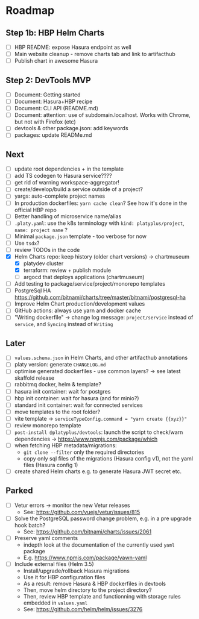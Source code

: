# Roadmap

## Step 1b: HBP Helm Charts

- [ ] HBP README: expose Hasura endpoint as well
- [ ] Main website cleanup - remove charts tab and link to artifacthub
- [ ] Publish chart in awesome Hasura

## Step 2: DevTools MVP

- [ ] Document: Getting started
- [ ] Document: Hasura+HBP recipe
- [ ] Document: CLI API (README.md)
- [ ] Document: attention: use of subdomain.localhost. Works with Chrome, but not with Firefox (etc)
- [ ] devtools & other package.json: add keywords
- [ ] packages: update READMe.md

## Next

- [ ] update root dependencies + in the template
- [ ] add TS codegen to Hasura service????
- [ ] get rid of warning workspace-aggregator!
- [ ] create/develop/build a service outside of a project?
- [ ] yargs: auto-complete project names
- [ ] In production dockerfiles: `yarn cache clean`? See how it's done in the official HBP repo
- [ ] Better handling of microservice name/alias
- [ ] `.platy.yaml`: use the k8s terminology with `kind: platyplus/project`, `name: project name` ?
- [ ] Minimal `package.json` template - too verbose for now
- [ ] Use `tsdx`?
- [ ] review TODOs in the code
- [x] Helm Charts repo: keep history (older chart versions) -> chartmuseum
  - [x] platydev cluster
  - [x] terraform: review + publish module
  - [ ] argocd that deploys applications (chartmuseum)
- [ ] Add testing to package/service/project/monorepo templates
- [ ] PostgreSql HA https://github.com/bitnami/charts/tree/master/bitnami/postgresql-ha
- [ ] Improve Helm Chart production/development values
- [ ] GitHub actions: always use yarn and docker cache
- [ ] "Writing dockerfile" -> change log message: `project/service` instead of `service`, and `Syncing` instead of `Writing`

## Later

- [ ] `values.schema.json` in Helm Charts, and other artifacthub annotations
- [ ] platy version: generate `CHANGELOG.md`
- [ ] optimise generated dockerfiles - use common layers? -> see latest skaffold release
- [ ] rabbitmq docker, helm & template?
- [ ] hasura init container: wait for postgres
- [ ] hbp init container: wait for hasura (and for minio?)
- [ ] standard init container: wait for connected services
- [ ] move templates to the root folder?
- [ ] vite template -> `serviceTypeConfig.command = "yarn create {{xyz}}"`
- [ ] review monorepo template
- [ ] `post-install @platyplus/devtools`: launch the script to check/warn dependencies -> https://www.npmjs.com/package/which
- [ ] when fetching HBP metadata/migrations:
  - `git clone --filter` only the required directories
  - copy only sql files of the migrations (Hasura config v1), not the yaml files (Hasura config 1)
- [ ] create shared Helm charts e.g. to generate Hasura JWT secret etc.

## Parked

- [ ] Vetur errors -> monitor the new Vetur releases
  - See: https://github.com/vuejs/vetur/issues/815
- [ ] Solve the PostgreSQL password change problem, e.g. in a pre upgrade hook batch?
  - See: https://github.com/bitnami/charts/issues/2061
- [ ] Preserve yaml comments
  - indepth look at the documentation of the currently used `yaml` package
  - E.g. https://www.npmjs.com/package/yawn-yaml
- [ ] Include external files (Helm 3.5)
  - Install/upgrade/rollback Hasura migrations
  - Use it for HBP configuration files
  - As a result: remove Hasura & HBP dockerfiles in devtools
  - Then, move helm directory to the project directory?
  - Then, review HBP template and functionning with storage rules embedded in `values.yaml`
  - See: https://github.com/helm/helm/issues/3276
